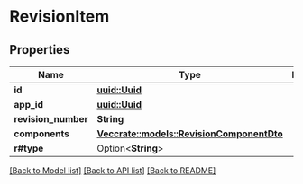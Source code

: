 # RevisionItem

## Properties

Name | Type | Description | Notes
------------ | ------------- | ------------- | -------------
**id** | [**uuid::Uuid**](uuid::Uuid.md) |  | 
**app_id** | [**uuid::Uuid**](uuid::Uuid.md) |  | 
**revision_number** | **String** |  | 
**components** | [**Vec<crate::models::RevisionComponentDto>**](RevisionComponentDto.md) |  | [readonly]
**r#type** | Option<**String**> |  | [optional]

[[Back to Model list]](../README.md#documentation-for-models) [[Back to API list]](../README.md#documentation-for-api-endpoints) [[Back to README]](../README.md)


